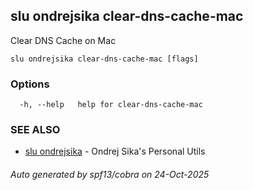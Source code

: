 ## slu ondrejsika clear-dns-cache-mac

Clear DNS Cache on Mac

```
slu ondrejsika clear-dns-cache-mac [flags]
```

### Options

```
  -h, --help   help for clear-dns-cache-mac
```

### SEE ALSO

* [slu ondrejsika](slu_ondrejsika.md)	 - Ondrej Sika's Personal Utils

###### Auto generated by spf13/cobra on 24-Oct-2025
